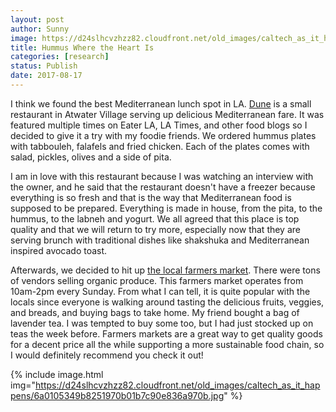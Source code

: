 ```yaml
---
layout: post
author: Sunny
image: https://d24slhcvzhzz82.cloudfront.net/old_images/caltech_as_it_happens/6a0105349b8251970b01bb09b1bfae970d.jpg
title: Hummus Where the Heart Is
categories: [research]
status: Publish
date: 2017-08-17
---
```





I think we found the best Mediterranean lunch spot in LA. <a href="https://www.yelp.com/biz/dune-los-angeles">Dune</a> is a small restaurant in Atwater
Village serving up delicious Mediterranean fare. It was featured multiple times on Eater LA, LA Times, and other food blogs so I decided to give it a try with my foodie friends. We ordered hummus plates with tabbouleh, falafels and fried chicken. Each of the plates comes with salad, pickles, olives and a side of pita.




I am in love with this restaurant because I was watching an interview with the owner, and he said that the restaurant doesn't have a freezer because everything is so fresh and that is the way that Mediterranean food is supposed to be prepared. Everything is made in house, from the pita, to the hummus, to the labneh and yogurt. We all agreed that this place is top quality and that we will return to try more, especially now that they are serving brunch with traditional dishes like shakshuka and Mediterranean inspired avocado toast.


Afterwards, we decided to hit up <a href="https://seela.org/markets-atwater-village/">the local farmers market</a>. There were tons of vendors selling organic produce. This farmers market operates from 10am-2pm every Sunday. From what I can tell, it is quite popular with the locals since everyone is walking around tasting the delicious fruits, veggies, and breads, and buying bags to take home. My friend bought a bag of lavender tea. I was tempted to buy some too, but I had just stocked up on teas the week before. Farmers markets are a great way to get quality goods for a decent price all the while supporting a more sustainable food chain, so I would definitely recommend you check it out!


{% include image.html img="https://d24slhcvzhzz82.cloudfront.net/old_images/caltech_as_it_happens/6a0105349b8251970b01b7c90e836a970b.jpg" %}


